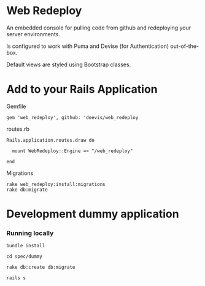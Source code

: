 # Web Redeploy

An embedded console for pulling code from github and redeploying your server environments.

Is configured to work with Puma and Devise (for Authentication) out-of-the-box.

Default views are styled using Bootstrap classes.



# Add to your Rails Application

Gemfile

`gem 'web_redeploy', github: 'deevis/web_redeploy`

routes.rb
```
Rails.application.routes.draw do

  mount WebRedeploy::Engine => "/web_redeploy"
  
end
```

Migrations
```
rake web_redeploy:install:migrations
rake db:migrate
```

# Development dummy application

### Running locally

`bundle install`

`cd spec/dummy`

`rake db:create db:migrate`

`rails s`
